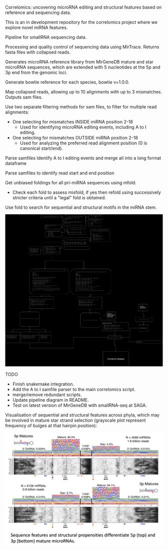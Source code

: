 Correlomics: uncovering microRNA editing and structural features based on reference and sequencing data.

This is an in development repository for the correlomics project where we explore novel miRNA features.

Pipeline for smallRNA sequencing data. 

Processing and quality control of sequencing data using MirTrace. Returns fasta files with collapsed reads.

Generates microRNA reference library from MirGeneDB mature and star microRNA sequences, which are extended with 5 nucleotides at the 5p and 3p end from the genomic loci. 

Generate bowtie reference for each species, bowtie v=1.0.0. 

Map collapsed reads, allowing up to 10 alignments with up to 3 mismatches. Outputs sam files.

Use two separate filtering methods for sam files, to filter for multiple read alignments:
- One selecting for mismatches INSIDE miRNA position 2-18
    - Used for identifying microRNA editing events, including A to I editing.
- One selecting for mismatches OUTSIDE miRNA position 2-18
    - Used for analyzing the preferred read alignment position (0 is canonical start/end).

Parse samfiles Identify A to I editing events and merge all into a long format dataframe

Parse samfiles to identify read start and end position

Get unbiased foldings for all pri-miRNA sequences using mfold.
- Check each fold to assess misfold, if yes then refold using successively stricter criteria until a "legal" fold is obtained.

Use fold to search for sequential and structural motifs in the miRNA stem.

![Image](figures/flow_chart_editing_events.drawio.png) 

TODO
- Finish snakemake integration.
- Add the A to I samfile parser to the main correlomics script.
- merge/remove redundant scripts.
- Update pipeline diagram in README.
- Test on latest version of MirGeneDB with smallRNA-seq at SAGA.

Visualisation of sequential and structural features across phyla, which may be involved in mature star strand selection (grayscale plot represent frequency of bulges at that hairpin position):


![Image](figures/bulge_heatmap.jpg)